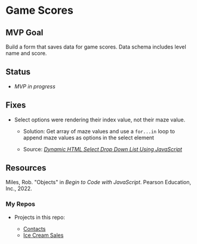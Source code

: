 # Game Scores

## MVP Goal

Build a form that saves data for game scores. Data schema includes level name and score.

## Status

- _MVP in progress_

## Fixes

- Select options were rendering their index value, not their maze value.

  - Solution: Get array of maze values and use a `for...in` loop to append maze values as options in the select element

  - Source: [_Dynamic HTML Select Drop Down List Using JavaScript_](https://softauthor.com/javascript-dynamic-html-select-drop-down/)

## Resources

Miles, Rob. "Objects" in _Begin to Code with JavaScript_. Pearson Education, Inc., 2022.

### My Repos

- Projects in this repo:

  - [Contacts](../contacts/)
  - [Ice Cream Sales](../ice-cream-sales/)
